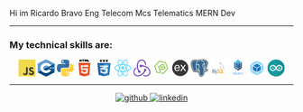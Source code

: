 <p>Hi im Ricardo Bravo Eng Telecom Mcs Telematics MERN Dev</p> 

---  

### My technical skills are:  
<p align="center">
  <img src="https://github.com/RicardoBravo92/RicardoBravo92/blob/main/img/skills/javascript.png" width="30" height="30" align="center"/>
  <img src="https://github.com/RicardoBravo92/RicardoBravo92/blob/main/img/skills/c++.png" width="30" height="30" align="center"/>
  <img src="https://github.com/RicardoBravo92/RicardoBravo92/blob/main/img/skills/python.png" width="30" height="30" align="center"/>
  <img src="https://github.com/RicardoBravo92/RicardoBravo92/blob/main/img/skills/html5.png" width="30" height="30" align="center"/>
  <img src="https://github.com/RicardoBravo92/RicardoBravo92/blob/main/img/skills/css.png" width="30" height="30" align="center"/>
  <img src="https://github.com/RicardoBravo92/RicardoBravo92/blob/main/img/skills/react.png" width="30" height="30" align="center"/>
  <img src="https://github.com/RicardoBravo92/RicardoBravo92/blob/main/img/skills/redux.png" width="30" height="30" align="center"/>
  <img src="https://github.com/RicardoBravo92/RicardoBravo92/blob/main/img/skills/nodejs.png" width="30" height="30" align="center"/>
  <img src="https://github.com/RicardoBravo92/RicardoBravo92/blob/main/img/skills/express.png" width="30" height="30" align="center"/>
  <img src="https://github.com/RicardoBravo92/RicardoBravo92/blob/main/img/skills/postgresql.png" width="30" height="30" align="center"/>
  <img src="https://github.com/RicardoBravo92/RicardoBravo92/blob/main/img/skills/mysql.svg" width="30" height="30" align="center"/>
  <img src="https://github.com/RicardoBravo92/RicardoBravo92/blob/main/img/skills/sequelize.png" width="30" height="30" align="center"/>
  <img src="https://github.com/RicardoBravo92/RicardoBravo92/blob/main/img/skills/webpack.png" width="30" height="30" align="center"/>
  <img src="https://github.com/RicardoBravo92/RicardoBravo92/blob/main/img/skills/arduino.png" width="30" height="30" align="center"/>
</p>  

---  

<p align="center">
    <a href="https://github.com/RicardoBravo92">
      <img src='https://cdn.jsdelivr.net/npm/simple-icons@3.0.1/icons/github.svg' alt='github' height='40'>
    </a>
    <a href="https://https://www.linkedin.com/in/ricardo-bravo-neri-8b9183a7/?locale=en_US">
      <img src='https://cdn.jsdelivr.net/npm/simple-icons@3.0.1/icons/linkedin.svg' alt='linkedin' height='40'>
    </a>
</p>
